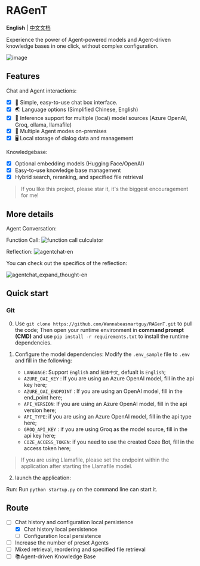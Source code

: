 # RAGenT

**English** | [中文文档](README_zh.md)

Experience the power of Agent-powered models and Agent-driven knowledge bases in one click, without complex configuration.

![image](https://github.com/Wannabeasmartguy/RAGenT/assets/107250451/26bb3f1e-e784-4e48-9b09-7050c3e98d27)

## Features

Chat and Agent interactions:
- [x] 💭 Simple, easy-to-use chat box interface.
- [x] 🌏️ Language options (Simplified Chinese, English)
- [x] 🔧 Inference support for multiple (local) model sources (Azure OpenAI, Groq, ollama, llamafile)
- [x] 🤖 Multiple Agent modes on-premises
- [x] 🖥️ Local storage of dialog data and management

Knowledgebase:
- [x] Optional embedding models (Hugging Face/OpenAI)
- [x] Easy-to-use knowledge base management
- [x] Hybrid search, reranking, and specified file retrieval

> If you like this project, please star it, it's the biggest encouragement for me!

## More details

Agent Conversation:

Function Call:
![function call culculator](https://github.com/Wannabeasmartguy/RAGenT/assets/107250451/e457586a-f52d-41b2-950b-77bb08c42c94)

Reflection:
![agentchat-en](https://github.com/Wannabeasmartguy/GPT-Gradio-Agent/assets/107250451/e2cf62b3-447e-4b85-96dd-0bdd1e9e822f)

You can check out the specifics of the reflection:

![agentchat_expand_thought-en](https://github.com/Wannabeasmartguy/GPT-Gradio-Agent/assets/107250451/ed33578e-e463-4eb6-996a-786c0d517eb3)

## Quick start

### Git

0. Use `git clone https://github.com/Wannabeasmartguy/RAGenT.git` to pull the code;
Then open your runtime environment in **command prompt (CMD)** and use `pip install -r requirements.txt` to install the runtime dependencies.

1. Configure the model dependencies: Modify the `.env_sample` file to `.env` and fill in the following:

    - `LANGUAGE`: Support `English` and `简体中文`, defualt is `English`;
    - `AZURE_OAI_KEY` : If you are using an Azure OpenAI model, fill in the api key here;
    - `AZURE_OAI_ENDPOINT` : If you are using an OpenAI model, fill in the end_point here;
    - `API_VERSION`: If you are using an Azure OpenAI model, fill in the api version here;
    - `API_TYPE`: if you are using an Azure OpenAI model, fill in the api type here;
    - `GROQ_API_KEY` : if you are using Groq as the model source, fill in the api key here;
    - `COZE_ACCESS_TOKEN`: if you need to use the created Coze Bot, fill in the access token here;

> If you are using Llamafile, please set the endpoint within the application after starting the Llamafile model.

2. launch the application:

Run: Run `python startup.py` on the command line can start it.

## Route

- [ ] Chat history and configuration local persistence
    - [x] Chat history local persistence
    - [ ] Configuration local persistence
- [ ] Increase the number of preset Agents
- [ ] Mixed retrieval, reordering and specified file retrieval
- [ ] 📚️Agent-driven Knowledge Base

